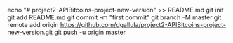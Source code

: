echo "# project2-APIBitcoins-project-new-version" >> README.md
git init
git add README.md
git commit -m "first commit"
git branch -M master
git remote add origin https://github.com/dgallula/project2-APIBitcoins-project-new-version.git
git push -u origin master

